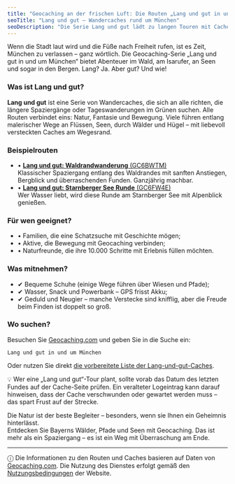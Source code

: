 ```yaml
---
title: "Geocaching an der frischen Luft: Die Routen „Lang und gut in und um München“"
seoTitle: "Lang und gut – Wandercaches rund um München"
seoDescription: "Die Serie Lang und gut lädt zu langen Touren mit Caches in Wäldern, an Flüssen und in den Bergen ein. Entdecken Sie Münchens Natur ganz neu!"
---
```


<div class="introText">
Wenn die Stadt laut wird und die Füße nach Freiheit rufen, ist es Zeit, München zu verlassen – ganz wörtlich. Die Geocaching-Serie „Lang und gut in und um München“ bietet Abenteuer im Wald, am Isarufer, an Seen und sogar in den Bergen. Lang? Ja. Aber gut? Und wie!
</div>

### **Was ist Lang und gut?**

**Lang und gut** ist eine Serie von Wandercaches, die sich an alle richten, die längere Spaziergänge oder Tageswanderungen im Grünen suchen. Alle Routen verbindet eins: Natur, Fantasie und Bewegung. Viele führen entlang malerischer Wege an Flüssen, Seen, durch Wälder und Hügel – mit liebevoll versteckten Caches am Wegesrand.

### **Beispielrouten**

- • [**Lang und gut: Waldrandwanderung** (GC6BWTM)](https://www.geocaching.com/geocache/GC6BWTM)  
  Klassischer Spaziergang entlang des Waldrandes mit sanften Anstiegen, Bergblick und überraschenden Funden. Ganzjährig machbar.
- • [**Lang und gut: Starnberger See Runde** (GC6FW4E)](https://www.geocaching.com/geocache/GC6FW4E)  
  Wer Wasser liebt, wird diese Runde am Starnberger See mit Alpenblick genießen.

### **Für wen geeignet?**

- • Familien, die eine Schatzsuche mit Geschichte mögen;  
- • Aktive, die Bewegung mit Geocaching verbinden;  
- • Naturfreunde, die ihre 10.000 Schritte mit Erlebnis füllen möchten.

### **Was mitnehmen?**

- ✔ Bequeme Schuhe (einige Wege führen über Wiesen und Pfade);  
- ✔ Wasser, Snack und Powerbank – GPS frisst Akku;  
- ✔ Geduld und Neugier – manche Verstecke sind knifflig, aber die Freude beim Finden ist doppelt so groß.

### **Wo suchen?**

Besuchen Sie [Geocaching.com](https://www.geocaching.com/) und geben Sie in die Suche ein:

`Lang und gut in und um München`

Oder nutzen Sie direkt [die vorbereitete Liste der Lang-und-gut-Caches](https://www.geocaching.com/plan/lists/BM7ZY7G).

<p class="tips">
💡 Wer eine „Lang und gut“-Tour plant, sollte vorab das Datum des letzten Fundes auf der Cache-Seite prüfen. Ein veralteter Logeintrag kann darauf hinweisen, dass der Cache verschwunden oder gewartet werden muss – das spart Frust auf der Strecke.
</p>

Die Natur ist der beste Begleiter – besonders, wenn sie Ihnen ein Geheimnis hinterlässt.  
Entdecken Sie Bayerns Wälder, Pfade und Seen mit Geocaching. Das ist mehr als ein Spaziergang – es ist ein Weg mit Überraschung am Ende.

---

<div class="terms">
ⓘ Die Informationen zu den Routen und Caches basieren auf Daten von <a href="https://www.geocaching.com/" target="_blank">Geocaching.com</a>. Die Nutzung des Dienstes erfolgt gemäß den <a href="https://www.geocaching.com/policies/en/terms-of-use" target="_blank">Nutzungsbedingungen</a> der Website.
</div>
